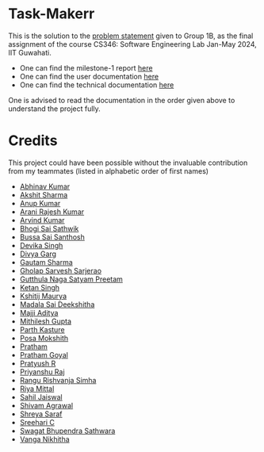 # Task-Makerr

This is the solution to the [problem statement](./ps.pdf) given to Group 1B, as the final assignment of the course CS346: Software Engineering Lab
Jan-May 2024, IIT Guwahati.

- One can find the milestone-1 report [here](./Milestone-1.pdf)
- One can find the user documentation [here](./User%20Documentation)
- One can find the technical documentation [here](./Technical%20Documentation)

One is advised to read the documentation in the order given above to understand the project fully.

# Credits

This project could have been possible without the invaluable contribution from my teammates (listed in alphabetic order of first names)

- [Abhinav Kumar](https://github.com/Abhinav1-Kumar)
- [Akshit Sharma](https://github.com/akshit-iitg)
- [Anup Kumar](https://github.com/anupkumar1814)
- [Arani Rajesh Kumar](https://github.com/raxhub004)
- [Arvind Kumar]()
- [Bhogi Sai Sathwik](https://github.com/BHOGISAISATHWIK)
- [Bussa Sai Santhosh](https://github.com/saisanthoshbussa)
- [Devika Singh]()
- [Divya Garg](https://github.com/divyagarg47)
- [Gautam Sharma](https://g-s01.github.io/)
- [Gholap Sarvesh Sarjerao](https://github.com/sarg19)
- [Gutthula Naga Satyam Preetam](https://github.com/Gnspreetam)
- [Ketan Singh](https://github.com/botketan)
- [Kshitij Maurya](https://github.com/mauryakshitij)
- [Madala Sai Deekshitha](https://github.com/msdsai)
- [Majji Aditya](https://github.com/adityamajji1654)
- [Mithilesh Gupta](https://github.com/Mithilesh8984)
- [Parth Kasture]()
- [Posa Mokshith](https://github.com/Raghuveer22)
- [Pratham](https://github.com/Pratham1103)
- [Pratham Goyal](https://github.com/pratham1504)
- [Pratyush R](https://github.com/p8324r)
- [Priyanshu Raj](https://github.com/priyanshuraj30)
- [Rangu Rishvanja Simha](https://github.com/Rishvanja-27)
- [Riya Mittal](https://github.com/mit-riya)
- [Sahil Jaiswal](https://github.com/SahJaiswal)
- [Shivam Agrawal](https://github.com/Shivamagr1812)
- [Shreya Saraf](https://github.com/Shreya-Saraf7103)
- [Sreehari C](https://github.com/SreehariC)
- [Swagat Bhupendra Sathwara](https://github.com/SwagatBS19)
- [Vanga Nikhitha](https://github.com/Nikhitha284)
